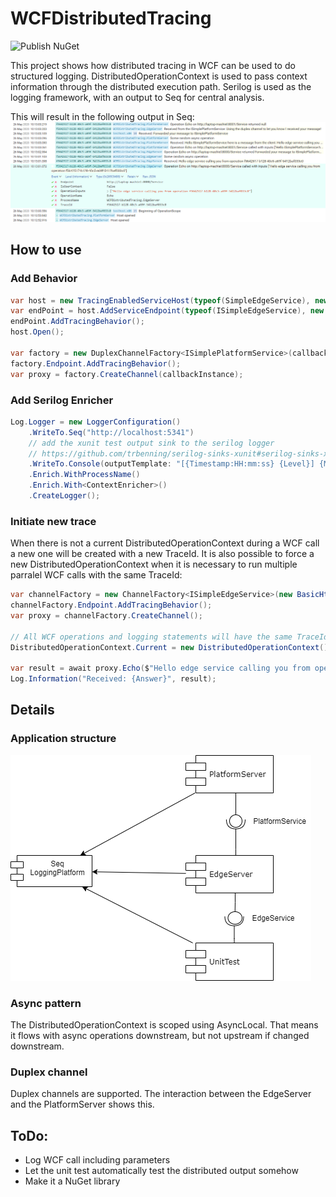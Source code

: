 # WCFDistributedTracing
![Publish NuGet](https://github.com/machielvisser/WCFDistributedTracing/workflows/Publish%20NuGet/badge.svg)

This project shows how distributed tracing in WCF can be used to do structured logging.
DistributedOperationContext is used to pass context information through the distributed execution path.
Serilog is used as the logging framework, with an output to Seq for central analysis.

This will result in the following output in Seq:
![Diagram](./Documentation/Seq.PNG)

## How to use

### Add Behavior
```csharp
var host = new TracingEnabledServiceHost(typeof(SimpleEdgeService), new Uri(SimpleEdgeService.BaseAddress));
var endPoint = host.AddServiceEndpoint(typeof(ISimpleEdgeService), new BasicHttpBinding(), "");
endPoint.AddTracingBehavior();
host.Open();

var factory = new DuplexChannelFactory<ISimplePlatformService>(callbackInstance, new WSDualHttpBinding(), new EndpointAddress(SimplePlatformService.BaseAddress));
factory.Endpoint.AddTracingBehavior();
var proxy = factory.CreateChannel(callbackInstance);
```

### Add Serilog Enricher
```csharp
Log.Logger = new LoggerConfiguration()
    .WriteTo.Seq("http://localhost:5341")
    // add the xunit test output sink to the serilog logger
    // https://github.com/trbenning/serilog-sinks-xunit#serilog-sinks-xunit
    .WriteTo.Console(outputTemplate: "[{Timestamp:HH:mm:ss} {Level}] {Message:lj} {Properties} {NewLine}{Exception}")
    .Enrich.WithProcessName()
    .Enrich.With<ContextEnricher>()
    .CreateLogger();
```

### Initiate new trace
When there is not a current DistributedOperationContext during a WCF call a new one will be created with a new TraceId.
It is also possible to force a new DistributedOperationContext when it is necessary to run multiple parralel WCF calls with the same TraceId:
```csharp
var channelFactory = new ChannelFactory<ISimpleEdgeService>(new BasicHttpBinding(), new EndpointAddress(SimpleEdgeService.BaseAddress));
channelFactory.Endpoint.AddTracingBehavior();
var proxy = channelFactory.CreateChannel();

// All WCF operations and logging statements will have the same TraceId after this initialization
DistributedOperationContext.Current = new DistributedOperationContext();

var result = await proxy.Echo($"Hello edge service calling you from operation {traceId}").ContinueOnScope(scope);
Log.Information("Received: {Answer}", result);
```


## Details

### Application structure
![Diagram](./Documentation/Architecture.png)

### Async pattern
The DistributedOperationContext is scoped using AsyncLocal. That means it flows with async operations downstream, but not upstream if changed downstream.

### Duplex channel
Duplex channels are supported. The interaction between the EdgeServer and the PlatformServer shows this.

## ToDo:
* Log WCF call including parameters
* Let the unit test automatically test the distributed output somehow
* Make it a NuGet library
